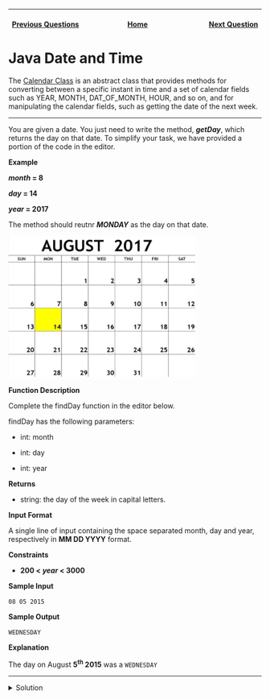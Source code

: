 | <img width=1000>[Previous Questions](https://github.com/Kevin-Lago/java-hackerrank-solutions/tree/main/src/java.introduction/java_int_to_string)</img> | <img width=1000>[Home](https://github.com/Kevin-Lago/java-hackerrank-solutions)</img> | <img width=1000>[Next Question](https://github.com/Kevin-Lago/java-hackerrank-solutions/tree/main/src/java.introduction/java_currency_formatter)</img> |
|:---|:---:|---:|

# Java Date and Time

The [Calendar Class](https://docs.oracle.com/javase/7/docs/api/java/util/Calendar.html) is an abstract class that provides methods for converting between a specific instant in time and a set of calendar fields such as YEAR, MONTH, DAT_OF_MONTH, HOUR, and so on, and for manipulating the calendar fields, such as getting the date of the next week.

---

You are given a date. You just need to write the method, ___getDay___, which returns the day on that date. To simplify your task, we have provided a portion of the code in the editor.

__Example__

___month_ = 8__

___day_ = 14__

___year_ = 2017__

The method should reutnr ___MONDAY___ as the day on that date.

![08/14/2017](HackerrankJavaDateAndTimeMonth.png)

__Function Description__

Complete the findDay function in the editor below.

findDay has the following parameters:

- int: month

- int: day

- int: year

__Returns__

- string: the day of the week in capital letters.

__Input Format__

A single line of input containing the space separated month, day and year, respectively in __MM DD YYYY__ format.

__Constraints__

- __200 < _year_ < 3000__

__Sample Input__

```
08 05 2015
```

__Sample Output__

```
WEDNESDAY
```

__Explanation__

The day on August __5<sup>th</sup> 2015__ was a ```WEDNESDAY```

---

<details><summary>Solution</summary>
    
```java
import java.text.ParseException;
import java.text.SimpleDateFormat;
import java.util.Date;
import java.util.HashMap;
import java.util.Map;

public class Result {

    public static String findDay(int month, int day, int year) {
        Date date = new Date();
        SimpleDateFormat originalFormat = new SimpleDateFormat("MMddyyyy");
        String string = String.valueOf(month).length() > 1 ? String.valueOf(month) : "0" + String.valueOf(month);
        string += String.valueOf(day).length() > 1 ? String.valueOf(day) : "0" + String.valueOf(day);
        string += String.valueOf(year);

        try {
            date = originalFormat.parse(
                    string
            );
        } catch (ParseException e) {
            System.out.println("PANIC");
        }

        Map<Integer, String> days = new HashMap<>();
        days.put(0, "SUNDAY");
        days.put(1, "MONDAY");
        days.put(2, "TEUSDAY");
        days.put(3, "WEDNESDAY");
        days.put(4, "THURSDAY");
        days.put(5, "FRIDAY");
        days.put(6, "SATURDAY");

        return days.get(date.getDay());
    }

}
```
</details>
